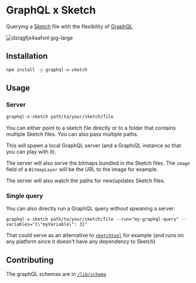 # GraphQL x Sketch

Querying a [Sketch](https://sketchapp.com) file with the flexibility of [GraphQL](http://graphql.org)

![dziqgfjx4aafxnl jpg-large](https://user-images.githubusercontent.com/3254314/38148368-7eac0150-3456-11e8-8ab2-49188d9575e6.jpeg)

## Installation

```bash
npm install -g graphql-x-sketch
```

## Usage

### Server

```bash
graphql-x-sketch path/to/your/sketch/file
```

You can either point to a sketch file directly or to a folder that contains multiple Sketch files. You can also pass multiple paths.

This will spawn a local GraphQL server (and a GraphiQL instance so that you can play with it).

The server will also serve the bitmaps bundled in the Sketch files. The `image` field of a `BitmapLayer` will be the URL to the image for example.

The server will also watch the paths for new/updates Sketch files.

### Single query

You can also directly run a GraphQL query without spwaning a server:

```
graphql-x-sketch path/to/your/sketch/file --run="my-graphql-query" --variables="{\"myVariable\": 3}"
```

That could serve as an alternative to [`sketchtool`](https://developer.sketchapp.com/guides/sketchtool/) for example (and runs on any platform since it doesn't have any dependency to Sketch)

## Contributing

The graphQL schemas are in [`/lib/schema`](./lib/schema)
